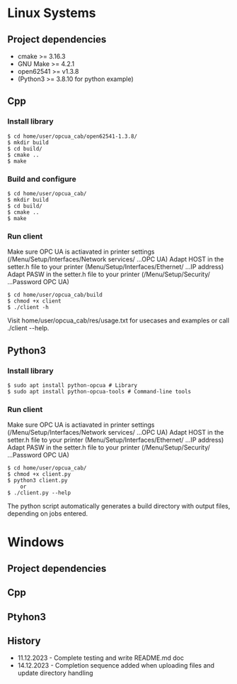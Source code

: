 # Linux Systems
## Project dependencies 
 * cmake >= 3.16.3
 * GNU Make >= 4.2.1
 * open62541 >= v1.3.8
 * (Python3 >= 3.8.10 for python example)
## Cpp
### Install library 
    $ cd home/user/opcua_cab/open62541-1.3.8/
    $ mkdir build
    $ cd build/
    $ cmake ..
    $ make
### Build and configure 
    $ cd home/user/opcua_cab/
    $ mkdir build 
    $ cd build/
    $ cmake ..
    $ make
### Run client 
Make sure OPC UA is actiavated in printer settings (/Menu/Setup/Interfaces/Network services/ ...OPC UA)
Adapt HOST in the setter.h file to your printer (Menu/Setup/Interfaces/Ethernet/ ...IP address)
Adapt PASW in the setter.h file to your printer (/Menu/Setup/Security/ ...Password OPC UA)

    $ cd home/user/opcua_cab/build
    $ chmod +x client
    $ ./client -h

Visit home/user/opcua_cab/res/usage.txt for usecases and examples or call ./client --help.
## Python3
### Install library
    $ sudo apt install python-opcua # Library
    $ sudo apt install python-opcua-tools # Command-line tools
### Run client
Make sure OPC UA is actiavated in printer settings (/Menu/Setup/Interfaces/Network services/ ...OPC UA)
Adapt HOST in the setter.h file to your printer (Menu/Setup/Interfaces/Ethernet/ ...IP address)
Adapt PASW in the setter.h file to your printer (/Menu/Setup/Security/ ...Password OPC UA)

    $ cd home/user/opcua_cab/
    $ chmod +x client.py
    $ python3 client.py 
        or
    $ ./client.py --help

The python script automatically generates a build directory with output files, depending on jobs entered.

# Windows
## Project dependencies 
## Cpp
## Ptyhon3

## History
 * 11.12.2023 - Complete testing and write README.md doc
 * 14.12.2023 - Completion sequence added when uploading files and update directory handling

<!-- Eof -->